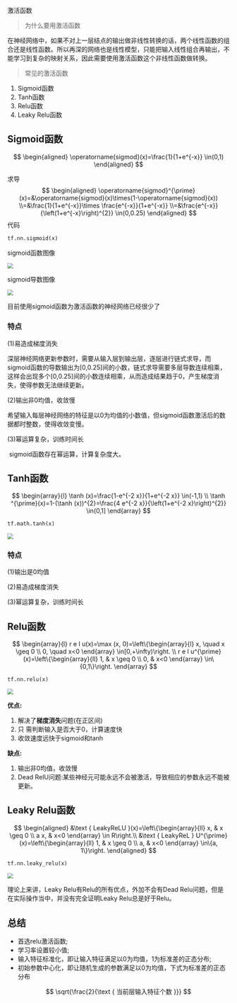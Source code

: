 激活函数

> 为什么要用激活函数

在神经网络中，如果不对上一层结点的输出做非线性转换的话，两个线性函数的组合还是线性函数。所以再深的网络也是线性模型，只能把输入线性组合再输出，不能学习到复杂的映射关系，因此需要使用激活函数这个非线性函数做转换。

> 常见的激活函数

1. Sigmoid函数
2. Tanh函数
3. Relu函数
4. Leaky Relu函数



## Sigmoid函数

$$
\begin{aligned}
\operatorname{sigmod}(x)=\frac{1}{1+e^{-x}} \in(0,1)
\end{aligned}
$$

求导
$$
\begin{aligned}
\operatorname{sigmod}^{\prime}(x)=&\operatorname{sigmod}(x)\times(1-\operatorname{sigmod}(x))
\\=&\frac{1}{1+e^{-x}}\times \frac{e^{-x}}{1+e^{-x}}
\\=&\frac{e^{-x}}{\left(1+e^{-x}\right)^{2}} \in(0,0.25)
\end{aligned}
$$
代码

```python
tf.nn.sigmoid(x)
```

sigmoid函数图像

<img src="https://jptanjing.oss-cn-beijing.aliyuncs.com/img/v2-15ef91c7563ef2a046de444a904f1ff8_720w.jpg" style="zoom:80%;" />

sigmoid导数图像

<img src="https://jptanjing.oss-cn-beijing.aliyuncs.com/img/v2-4b322e9c5d48a434c8a400d96a1de5fd_720w.jpg" style="zoom:80%;" />

目前使用sigmoid函数为激活函数的神经网络已经很少了

### 特点

(1)易造成梯度消失

​		深层神经网络更新参数时，需要从输入层到输出层，逐层进行链式求导，而sigmoid函数的导数输出为[0,0.25]间的小数，链式求导需要多层导数连续相乘，这样会出现多个[0,0.25]间的小数连续相乘，从而造成结果趋于0，产生梯度消失，使得参数无法继续更新。

(2)输出非0均值，收敛慢

​		希望输入每层神经网络的特征是以0为均值的小数值，但sigmoid函数激活后的数据都时整数，使得收敛变慢。

(3)幂运算复杂，训练时间长

​		sigmoid函数存在幂运算，计算复杂度大。

## Tanh函数

$$
\begin{array}{l}
\tanh (x)=\frac{1-e^{-2 x}}{1+e^{-2 x}} \in(-1,1) \\
\tanh ^{\prime}(x)=1-(\tanh (x))^{2}=\frac{4 e^{-2 x}}{\left(1+e^{-2 x}\right)^{2}} \in(0,1]
\end{array}
$$

```python
tf.math.tanh(x)
```

<img src="https://jptanjing.oss-cn-beijing.aliyuncs.com/img/image-20200601183826652.png" style="zoom:80%;" />



### 特点

(1)输出是0均值

(2)易造成梯度消失

(3)幂运算复杂，训练时间长

## Relu函数

$$
\begin{array}{l}
r e l u(x)=\max (x, 0)=\left\{\begin{array}{l}
x, \quad x \geq 0 \\
0, \quad x<0
\end{array} \in[0,+\infty)\right. \\
r e l u^{\prime}(x)=\left\{\begin{array}{ll}
1, & x \geq 0 \\
0, & x<0
\end{array} \in\{0,1\}\right.
\end{array}
$$

```
tf.nn.relu(x)
```



<img src="https://jptanjing.oss-cn-beijing.aliyuncs.com/img/image-20200601183848839.png" style="zoom:80%;" />

**优点:**

1. 解决了**梯度消失**问题(在正区间)
2. 只 需判断输入是否大于0，计算速度快
3. 收敛速度远快于sigmoid和tanh

**缺点:**

1. 输出非0均值，收敛慢
2. Dead ReIU问题:某些神经元可能永远不会被激活，导致相应的参数永远不能被更新。

## Leaky Relu函数

$$
\begin{aligned}
&\text { LeakyReLU }(x)=\left\{\begin{array}{ll}
x, & x \geq 0 \\
a x, & x<0
\end{array} \in R\right.\\
&\text { LeakyReL } U^{\prime}(x)=\left\{\begin{array}{ll}
1, & x \geq 0 \\
a, & x<0
\end{array} \in\{a, 1\}\right.
\end{aligned}
$$

```python
tf.nn.leaky_relu(x)
```



<img src="https://jptanjing.oss-cn-beijing.aliyuncs.com/img/image-20200601183910439.png" style="zoom:80%;" />

理论上来讲，Leaky Relu有Relu的所有优点，外加不会有Dead Relu问题，但是在实际操作当中，并没有完全证明Leaky Relu总是好于Relu。

## 总结

- 首选relu激活函数;
- 学习率设置较小值;
- 输入特征标准化，即让输入特征满足以0为均值，1为标准差的正态分布;
- 初始参数中心化，即让随机生成的参数满足以0为均值，下式为标准差的正态分布

$$
\sqrt{\frac{2}{\text { 当前层输入特征个数 }}}
$$







































